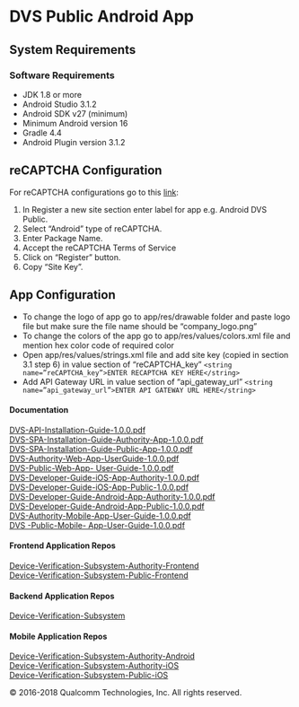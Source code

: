 # DVS Public Android App
##	System Requirements
###	Software Requirements
-	JDK 1.8 or more
-	Android Studio 3.1.2
-	Android SDK v27 (minimum)
-	Minimum Android version 16
-	Gradle 4.4
-	Android Plugin version 3.1.2

##	reCAPTCHA Configuration
For reCAPTCHA configurations go to this [link](https://www.google.com/recaptcha/admin#list):
1.	In Register a new site section enter label for app e.g. Android DVS Public.
2.	Select “Android” type of reCAPTCHA.
3.	Enter Package Name.
4.	Accept the reCAPTCHA Terms of Service
5.	Click on “Register” button.
6.	Copy “Site Key”.

##	App Configuration
-	To change the logo of app go to app/res/drawable folder and paste logo file but make sure the file name should be “company_logo.png”
-	To change the colors of the app go to app/res/values/colors.xml file and mention hex color code of required color
-	Open app/res/values/strings.xml file and add site key (copied in section 3.1 step 6) in value section of “reCAPTCHA_key”
`<string name=”reCAPTCHA_key”>ENTER RECAPTCHA KEY HERE</string>`
-	Add API Gateway URL in value section of “api_gateway_url”
`<string name=”api_gateway_url”>ENTER API GATEWAY URL HERE</string>`

#### Documentation

[DVS-API-Installation-Guide-1.0.0.pdf](https://github.com/dirbs/Documentation/blob/master/Device-Verification-Subsystem/DVS-API-Installation-Guide-1.0.0.pdf)<br />
[DVS-SPA-Installation-Guide-Authority-App-1.0.0.pdf](https://github.com/dirbs/Documentation/blob/master/Device-Verification-Subsystem/DVS-SPA-Installation-Guide-Authority-App-1.0.0.pdf)<br />
[DVS-SPA-Installation-Guide-Public-App-1.0.0.pdf](https://github.com/dirbs/Documentation/blob/master/Device-Verification-Subsystem/DVS-SPA-Installation-Guide-Public-App-1.0.0.pdf)<br />
[DVS-Authority-Web-App-UserGuide-1.0.0.pdf](https://github.com/dirbs/Documentation/blob/master/Device-Verification-Subsystem/DVS-Authority-Web-App-UserGuide-1.0.0.pdf)<br />
[DVS-Public-Web-App- User-Guide-1.0.0.pdf](https://github.com/dirbs/Documentation/blob/master/Device-Verification-Subsystem/DVS-Public-Web-App-%20User-Guide-1.0.0.pdf)<br />
[DVS-Developer-Guide-iOS-App-Authority-1.0.0.pdf](https://github.com/dirbs/Documentation/blob/master/Device-Verification-Subsystem/DVS-Developer-Guide-iOS-App-Authority-1.0.0.pdf)<br />
[DVS-Developer-Guide-iOS-App-Public-1.0.0.pdf](https://github.com/dirbs/Documentation/blob/master/Device-Verification-Subsystem/DVS-Developer-Guide-iOS-App-Public-1.0.0.pdf)<br />
[DVS-Developer-Guide-Android-App-Authority-1.0.0.pdf](https://github.com/dirbs/Documentation/blob/master/Device-Verification-Subsystem/DVS-Developer-Guide-Android-App-Authority-1.0.0.pdf)<br />
[DVS-Developer-Guide-Android-App-Public-1.0.0.pdf](https://github.com/dirbs/Documentation/blob/master/Device-Verification-Subsystem/DVS-Developer-Guide-Android-App-Public-1.0.0.pdf)<br />
[DVS-Authority-Mobile-App-User-Guide-1.0.0.pdf](https://github.com/dirbs/Documentation/blob/master/Device-Verification-Subsystem/DVS-Authority-Mobile-App-User-Guide-1.0.0.pdf)<br />
[DVS -Public-Mobile- App-User-Guide-1.0.0.pdf](https://github.com/dirbs/Documentation/blob/master/Device-Verification-Subsystem/DVS%20-Public-Mobile-%20App-User-Guide-1.0.0.pdf)<br />

#### Frontend Application Repos

[Device-Verification-Subsystem-Authority-Frontend](https://github.com/dirbs/Device-Verification-Subsystem-Authority-Frontend)<br />
[Device-Verification-Subsystem-Public-Frontend](https://github.com/dirbs/Device-Verification-Subsystem-Public-Frontend)<br />

#### Backend Application Repos

[Device-Verification-Subsystem](https://github.com/dirbs/Device-Verification-Subsystem)<br />

#### Mobile Application Repos

[Device-Verification-Subsystem-Authority-Android](https://github.com/dirbs/Device-Verification-Subsystem-Authority-Android)<br />
[Device-Verification-Subsystem-Authority-iOS](https://github.com/dirbs/Device-Verification-Subsystem-Authority-iOS)<br />
[Device-Verification-Subsystem-Public-iOS](https://github.com/dirbs/Device-Verification-Subsystem-Public-iOS)<br />

© 2016-2018 Qualcomm Technologies, Inc. All rights reserved.
